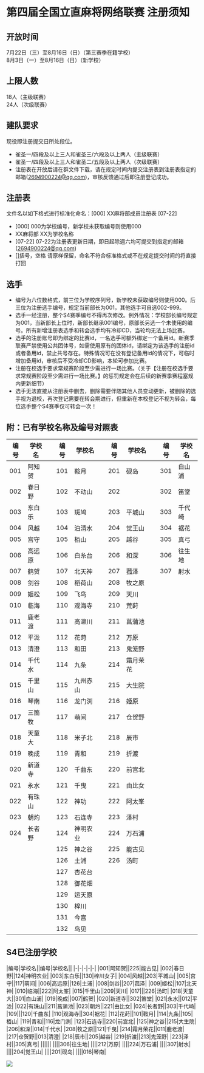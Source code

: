 # 第四届全国立直麻将网络联赛 注册须知  
  
## 开放时间
7月22日（三）至8月16日（日）（第三赛季在籍学校）  
8月3日（一）至8月16日（日）（新学校）  
  
## 上限人数
18人（主级联赛）  
24人（次级联赛）  
  
## 建队要求
现役即注册提交日所处段位。
- 雀圣一/四段及以上三人和雀圣三/六段及以上两人（主级联赛）
- 雀圣一/四段及以上三人和雀圣二/五段及以上两人（次级联赛）
- 注册表在开放后请在群文件下载，请在规定时间内提交注册表到注册表指定的邮箱(2694900224@qq.com)，审核反馈通过后即注册登记成功。
  
## 注册表
文件名以如下格式进行标准化命名：[000] XX麻将部成员注册表 [07-22]
- [000] 000为学校编号，新学校未获取编号则使用000
- XX麻将部 XX为学校名称
- [07-22] 07-22为注册表更新日期，即日起除週六均可提交到指定的邮箱(2694900224@qq.com)
- []括号，空格 请原样保留，命名不符合标准格式或不在规定提交时间的将直接打回
  
## 选手 
- 编号为六位数格式，前三位为学校序列号，新学校未获取编号则使用000。后三位为注册选手编号，规定当前部长为001，其他选手可自选002-999。
- 选手一经注册，整个S4赛季编号不得再次修改。例外情况：学校部长编号规定为001，当新部长上位时，新部长继承001编号，原部长另选一个未使用的编号。所有新增注册表选手和转会选手均有冷却CD，当轮均无法上场比赛。
- 选手的注册账号即为绑定的比赛id，一名选手可额外绑定一个备用id。新赛季联赛严禁使用公共团体号，如需使用原有的团体id，请绑定为该选手的注册id或者备用id，禁止共号存在。特殊情况可在没有登记备用id的情况下，可临时增加备用id，审核后不受冷却CD影响，本轮可参加比赛。
- 注册在校选手要求常规赛阶段至少需进行一场比赛。（关于【注册在校选手要求常规赛阶段至少需进行一场比赛。】的惩罚规定会在后续的新赛季赛程塞规内更新细节）  
- 选手无法直接从注册表中删去，删除需要伴随其他人员变动更新，被删除的选手视为退校，再次登记需要在转会期进行，但重新在本校登记不视为转会，每位选手整个S4赛季仅可转会一次！

## 附：已有学校名称及编号对照表

|编号|学校名||编号|学校名||编号|学校名||编号|学校名|
|-|-|-|-|-|-|-|-|-|-|-|
|001|阿知贺||101|鞍月||201|砚岛||301|白山浦|
|002|春日野||102|不动山||202|||302|笛堂|
|003|东白乐||103|斑鸠||203|平城山||303|千代崎|
|004|风越||104|泊清水||204|觉王山||304|裾花|
|005|宫守||105|栢山||205|越谷||305|真弓|
|006|高远原||106|白糸台||206|和深||306|往生地|
|007|鹤贺||107|北天神||207|菰泽||307|射水|
|008|剑谷||108|稻荷山||208|牧之原||||
|009|姬松||109|飞鸟||209|天川||||
|010|临海||110|观海寺||210|荒莳||||
|011|鹿老渡||111|高濑川||211|菖蒲池||||
|012|平泷||112|花莳||212|万原||||
|013|清澄||113|和田||213|鬼笼野||||
|014|千代水||114|九条||214|霜月荣花||||
|015|千里山||115|九州赤山||215|大生院||||
|016|琴南||116|龙门渕||216|姬原||||
|017|三箇牧||117|萌间||217|仓贺野||||
|018|天童大||118|米子北||218|辰市||||
|019|晚成||119|青和||219|折渡||||
|020|新道寺||120|千曲东||220|前宫北||||
|021|永水||121|千曳||221|由比女||||
|022|有珠山||122|神功||222|阿太峯||||
|023|朝灼||123|石连寺||223|泽村||||
|024|长者野||124|神明农业||224|万石浦||||
||||125|神之谷||225|能古见||||
||||126|土浦||226|汤町||||
||||127|杏花台|||||||
||||128|御花畑|||||||
||||129|运天原|||||||
||||130|梓川|||||||
||||131|今宫|||||||
||||132|鸟见|||||||

## S4已注册学校

|编号|学校名||编号|学校名||
|-|-|-|-|-|
|001|阿知贺||225|能古见|
|002|春日野||124|神明农业|
|003|东白乐||130|梓川女子|
|004|风越||203|平城山|
|005|宫守||117|萌间|
|006|高远原||126|土浦|
|008|剑谷||207|菰泽|
|009|姬松||107|北天神|
|010|临海||222|阿太峯|
|015|千里山||209|天川|
|017|||226|汤町|
|018|天童大||301|白山浦|
|019|晚成||007|鹤贺|
|020|新道寺||302|笛堂|
|021|永水||012|平泷|
|022|有珠山||211|菖蒲池|
|023|朝灼||221|由比女|
|024|长者野||303|千代崎|
|109|||120|千曲东|
|110|观海寺||304|裾花|
|112|花莳||101|鞍月|
|114|九条||105|栢山|
|119|青和||116|龙门渕|
|123|石连寺||220|前宫北|
|125|神之谷||215|大生院|
|206|和深||014|千代水|
|208|牧之原||121|千曳|
|214|霜月荣花||011|鹿老渡|
|217|仓贺野||013|清澄|
|218|辰市||205|越谷|
|219|折渡||213|鬼笼野|
|223|泽村||305|真弓|
||||||
||||306|往生地|
||||212|万原|
||||224|万石浦|
||||307|射水|
||||204|觉王山|
||||201|砚岛|
||||016|琴南|


![](https://www.z4a.net/images/2020/02/08/u.png)
